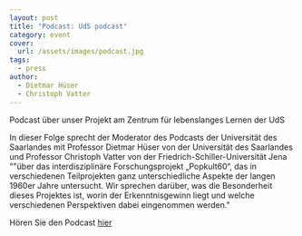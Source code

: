 ```yaml
---
layout: post
title: "Podcast: UdS podcast"
category: event
cover:
  url: /assets/images/podcast.jpg
tags:
  - press
author:
  - Dietmar Hüser
  - Christoph Vatter
---
```


Podcast über unser Projekt am Zentrum für lebenslanges Lernen der UdS

<!-- more -->

In dieser Folge sprecht der Moderator des Podcasts der Universität des Saarlandes mit Professor Dietmar Hüser von der Universität des Saarlandes und Professor Christoph Vatter von der Friedrich-Schiller-Universität Jena ""über das interdisziplinäre Forschungsprojekt „Popkult60“, das in verschiedenen Teilprojekten ganz unterschiedliche Aspekte der langen 1960er Jahre untersucht. Wir sprechen darüber, was die Besonderheit dieses Projektes ist, worin der Erkenntnisgewinn liegt und welche verschiedenen Perspektiven dabei eingenommen werden."

Hören Sie den Podcast [hier](http://podcast-uni-saarland.de/poll012/#more-268)
